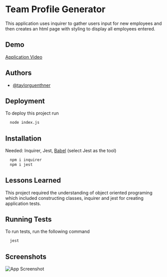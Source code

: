 
# Team Profile Generator

This application uses inquirer to gather users input for new employees and then creates an html page with styling to display all employees entered.


## Demo

[Application Video](https://drive.google.com/file/d/1EjWJC6nDVIPhxgMAN1T-EAWjS67M2G3N/view)


## Authors

- [@taylorguenthner](https://github.com/wtguenthner)


## Deployment

To deploy this project run

```bash
  node index.js
```


## Installation

Needed: Inquirer, Jest, [Babel](https://babeljs.io/setup#installation) (select Jest as the tool)

```bash
  npm i inquirer
  npm i jest
```
    
## Lessons Learned

This project required the understanding of object oriented programing which included constructing classes, inquirer and jest for creating application tests. 

## Running Tests

To run tests, run the following command

```bash
  jest
```


## Screenshots

![App Screenshot](https://drive.google.com/file/d/1T2n-48cZVfy-8dBBd9craBAUq9MUd1bq/view?usp=sharing)

